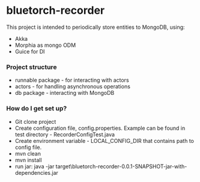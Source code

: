 # bluetorch-recorder #

This project is intended to periodically store entities to MongoDB, using:

 - Akka
 - Morphia as mongo ODM
 - Guice for DI

### Project structure ###

* runnable package - for interacting with actors
* actors - for handling asynchronous operations
* db package - interacting with MongoDB


### How do I get set up? ###

* Git clone project
* Create configuration file, config.properties. Example can be found in test directory - RecorderConfigTest.java
* Create environment variable - LOCAL_CONFIG_DIR that contains path to config file.
* mvn clean 
* mvn install
* run jar: java -jar target\bluetorch-recorder-0.0.1-SNAPSHOT-jar-with-dependencies.jar
